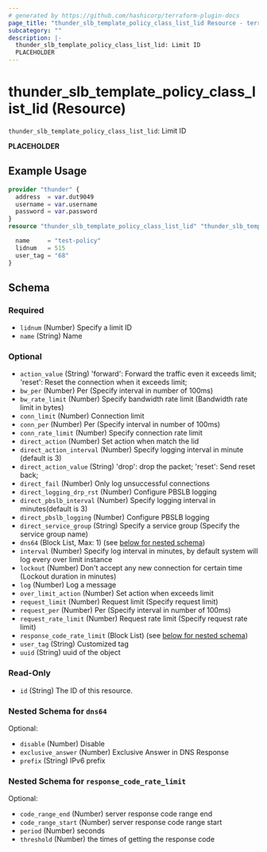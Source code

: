 ```yaml
---
# generated by https://github.com/hashicorp/terraform-plugin-docs
page_title: "thunder_slb_template_policy_class_list_lid Resource - terraform-provider-thunder"
subcategory: ""
description: |-
  thunder_slb_template_policy_class_list_lid: Limit ID
  PLACEHOLDER
---
```


# thunder_slb_template_policy_class_list_lid (Resource)

`thunder_slb_template_policy_class_list_lid`: Limit ID

__PLACEHOLDER__

## Example Usage

```terraform
provider "thunder" {
  address  = var.dut9049
  username = var.username
  password = var.password
}
resource "thunder_slb_template_policy_class_list_lid" "thunder_slb_template_policy_class_list_lid" {

  name     = "test-policy"
  lidnum   = 515
  user_tag = "68"
}
```

<!-- schema generated by tfplugindocs -->
## Schema

### Required

- `lidnum` (Number) Specify a limit ID
- `name` (String) Name

### Optional

- `action_value` (String) 'forward': Forward the traffic even it exceeds limit; 'reset': Reset the connection when it exceeds limit;
- `bw_per` (Number) Per (Specify interval in number of 100ms)
- `bw_rate_limit` (Number) Specify bandwidth rate limit (Bandwidth rate limit in bytes)
- `conn_limit` (Number) Connection limit
- `conn_per` (Number) Per (Specify interval in number of 100ms)
- `conn_rate_limit` (Number) Specify connection rate limit
- `direct_action` (Number) Set action when match the lid
- `direct_action_interval` (Number) Specify logging interval in minute (default is 3)
- `direct_action_value` (String) 'drop': drop the packet; 'reset': Send reset back;
- `direct_fail` (Number) Only log unsuccessful connections
- `direct_logging_drp_rst` (Number) Configure PBSLB logging
- `direct_pbslb_interval` (Number) Specify logging interval in minutes(default is 3)
- `direct_pbslb_logging` (Number) Configure PBSLB logging
- `direct_service_group` (String) Specify a service group (Specify the service group name)
- `dns64` (Block List, Max: 1) (see [below for nested schema](#nestedblock--dns64))
- `interval` (Number) Specify log interval in minutes, by default system will log every over limit instance
- `lockout` (Number) Don't accept any new connection for certain time (Lockout duration in minutes)
- `log` (Number) Log a message
- `over_limit_action` (Number) Set action when exceeds limit
- `request_limit` (Number) Request limit (Specify request limit)
- `request_per` (Number) Per (Specify interval in number of 100ms)
- `request_rate_limit` (Number) Request rate limit (Specify request rate limit)
- `response_code_rate_limit` (Block List) (see [below for nested schema](#nestedblock--response_code_rate_limit))
- `user_tag` (String) Customized tag
- `uuid` (String) uuid of the object

### Read-Only

- `id` (String) The ID of this resource.

<a id="nestedblock--dns64"></a>
### Nested Schema for `dns64`

Optional:

- `disable` (Number) Disable
- `exclusive_answer` (Number) Exclusive Answer in DNS Response
- `prefix` (String) IPv6 prefix


<a id="nestedblock--response_code_rate_limit"></a>
### Nested Schema for `response_code_rate_limit`

Optional:

- `code_range_end` (Number) server response code range end
- `code_range_start` (Number) server response code range start
- `period` (Number) seconds
- `threshold` (Number) the times of getting the response code


